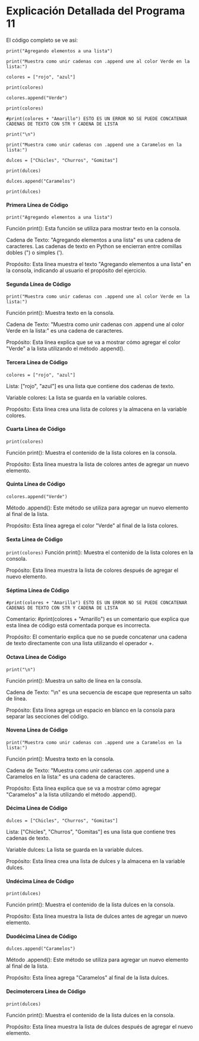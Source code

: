 # Explicación Detallada del Programa 11
El código completo se ve así:

```print("Agregando elementos a una lista")```

```print("Muestra como unir cadenas con .append une al color Verde en la lista:")```

```colores = ["rojo", "azul"]```

```print(colores)```

```colores.append("Verde")```

```print(colores)```

```#print(colores + "Amarillo") ESTO ES UN ERROR NO SE PUEDE CONCATENAR CADENAS DE TEXTO CON STR Y CADENA DE LISTA```

```print("\n")```

```print("Muestra como unir cadenas con .append une a Caramelos en la lista:")```

```dulces = ["Chicles", "Churros", "Gomitas"]```

```print(dulces)```

```dulces.append("Caramelos")```

```print(dulces)```
#### Primera Línea de Código
```print("Agregando elementos a una lista")```

Función print(): Esta función se utiliza para mostrar texto en la consola.

Cadena de Texto: "Agregando elementos a una lista" es una cadena de caracteres. Las cadenas de texto en Python se encierran entre comillas dobles (") o simples (').

Propósito: Esta línea muestra el texto "Agregando elementos a una lista" en la consola, indicando al usuario el propósito del ejercicio.
#### Segunda Línea de Código
```print("Muestra como unir cadenas con .append une al color Verde en la lista:")```

Función print(): Muestra texto en la consola.

Cadena de Texto: "Muestra como unir cadenas con .append une al color Verde en la lista:" es una cadena de caracteres.

Propósito: Esta línea explica que se va a mostrar cómo agregar el color "Verde" a la lista utilizando el método .append().
#### Tercera Línea de Código
```colores = ["rojo", "azul"]```

Lista: ["rojo", "azul"] es una lista que contiene dos cadenas de texto.

Variable colores: La lista se guarda en la variable colores.

Propósito: Esta línea crea una lista de colores y la almacena en la variable colores.
#### Cuarta Línea de Código
```print(colores)```

Función print(): Muestra el contenido de la lista colores en la consola.

Propósito: Esta línea muestra la lista de colores antes de agregar un nuevo elemento.
#### Quinta Línea de Código
```colores.append("Verde")```

Método .append(): Este método se utiliza para agregar un nuevo elemento al final de la lista.

Propósito: Esta línea agrega el color "Verde" al final de la lista colores.
#### Sexta Línea de Código
```print(colores)```
Función print(): Muestra el contenido de la lista colores en la consola.

Propósito: Esta línea muestra la lista de colores después de agregar el nuevo elemento.
#### Séptima Línea de Código
```#print(colores + "Amarillo") ESTO ES UN ERROR NO SE PUEDE CONCATENAR CADENAS DE TEXTO CON STR Y CADENA DE LISTA```

Comentario: #print(colores + "Amarillo") es un comentario que explica que esta línea de código está comentada porque es incorrecta.

Propósito: El comentario explica que no se puede concatenar una cadena de texto directamente con una lista utilizando el operador +.
#### Octava Línea de Código
```print("\n")```

Función print(): Muestra un salto de línea en la consola.

Cadena de Texto: "\n" es una secuencia de escape que representa un salto de línea.

Propósito: Esta línea agrega un espacio en blanco en la consola para separar las secciones del código.
#### Novena Línea de Código
```print("Muestra como unir cadenas con .append une a Caramelos en la lista:")```

Función print(): Muestra texto en la consola.

Cadena de Texto: "Muestra como unir cadenas con .append une a Caramelos en la lista:" es una cadena de caracteres.

Propósito: Esta línea explica que se va a mostrar cómo agregar "Caramelos" a la lista utilizando el método .append().
#### Décima Línea de Código
```dulces = ["Chicles", "Churros", "Gomitas"]```

Lista: ["Chicles", "Churros", "Gomitas"] es una lista que contiene tres cadenas de texto.

Variable dulces: La lista se guarda en la variable dulces.

Propósito: Esta línea crea una lista de dulces y la almacena en la variable dulces.
#### Undécima Línea de Código
```print(dulces)```

Función print(): Muestra el contenido de la lista dulces en la consola.

Propósito: Esta línea muestra la lista de dulces antes de agregar un nuevo elemento.
#### Duodécima Línea de Código
```dulces.append("Caramelos")```

Método .append(): Este método se utiliza para agregar un nuevo elemento al final de la lista.

Propósito: Esta línea agrega "Caramelos" al final de la lista dulces.
#### Decimotercera Línea de Código
```print(dulces)```

Función print(): Muestra el contenido de la lista dulces en la consola.

Propósito: Esta línea muestra la lista de dulces después de agregar el nuevo elemento.
